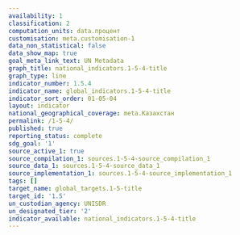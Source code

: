 ```yaml
---
availability: 1
classification: 2
computation_units: data.процент
customisation: meta.customisation-1
data_non_statistical: false
data_show_map: true
goal_meta_link_text: UN Metadata
graph_title: national_indicators.1-5-4-title
graph_type: line
indicator_number: 1.5.4
indicator_name: global_indicators.1-5-4-title
indicator_sort_order: 01-05-04
layout: indicator
national_geographical_coverage: meta.Казахстан
permalink: /1-5-4/
published: true
reporting_status: complete
sdg_goal: '1'
source_active_1: true
source_compilation_1: sources.1-5-4-source_compilation_1
source_data_1: sources.1-5-4-source_data_1
source_implementation_1: sources.1-5-4-source_implementation_1
tags: []
target_name: global_targets.1-5-title
target_id: '1.5'
un_custodian_agency: UNISDR
un_designated_tier: '2'
indicator_available: national_indicators.1-5-4-title
---
```

